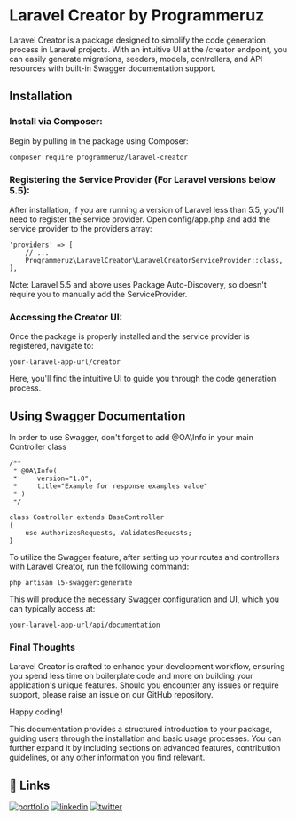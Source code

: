 
# Laravel Creator by Programmeruz





Laravel Creator is a package designed to simplify the code generation process in Laravel projects. With an intuitive UI at the /creator endpoint, you can easily generate migrations, seeders, models, controllers, and API resources with built-in Swagger documentation support.
## Installation
### Install via Composer:
Begin by pulling in the package using Composer:

```
composer require programmeruz/laravel-creator
```

### Registering the Service Provider (For Laravel versions below 5.5):

After installation, if you are running a version of Laravel less than 5.5, you'll need to register the service provider. Open config/app.php and add the service provider to the providers array:

```
'providers' => [
    // ...
    Programmeruz\LaravelCreator\LaravelCreatorServiceProvider::class,
],

```
Note: Laravel 5.5 and above uses Package Auto-Discovery, so doesn't require you to manually add the ServiceProvider.


### Accessing the Creator UI:

Once the package is properly installed and the service provider is registered, navigate to:
```
your-laravel-app-url/creator
```
Here, you'll find the intuitive UI to guide you through the code generation process.

## Using Swagger Documentation
In order to use Swagger, don't forget to add @OA\Info in your main Controller class
```
/**
 * @OA\Info(
 *     version="1.0",
 *     title="Example for response examples value"
 * )
 */
 
class Controller extends BaseController
{
    use AuthorizesRequests, ValidatesRequests;
}
```

To utilize the Swagger feature, after setting up your routes and controllers with Laravel Creator, run the following command:
```
php artisan l5-swagger:generate
```
This will produce the necessary Swagger configuration and UI, which you can typically access at:
```
your-laravel-app-url/api/documentation
```

### Final Thoughts
Laravel Creator is crafted to enhance your development workflow, ensuring you spend less time on boilerplate code and more on building your application's unique features. Should you encounter any issues or require support, please raise an issue on our GitHub repository.

Happy coding!

This documentation provides a structured introduction to your package, guiding users through the installation and basic usage processes. You can further expand it by including sections on advanced features, contribution guidelines, or any other information you find relevant.






## 🔗 Links
[![portfolio](https://img.shields.io/badge/Instagram-E4405F?style=for-the-badge&logo=instagram&logoColor=white)](https://instagram.com/bobobek_com)
[![linkedin](https://img.shields.io/badge/linkedin-0A66C2?style=for-the-badge&logo=linkedin&logoColor=white)](https://www.linkedin.com/in/bobobek-t-870a9112a/)
[![twitter](https://img.shields.io/badge/twitter-1DA1F2?style=for-the-badge&logo=twitter&logoColor=white)](https://twitter.com/BobobekTurdiyev)

